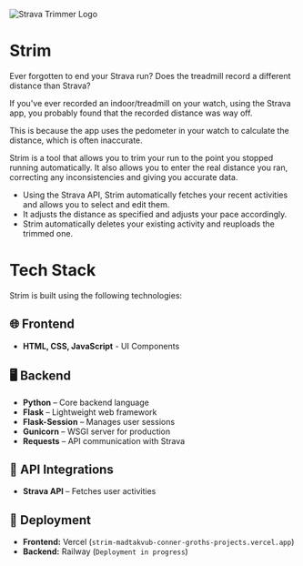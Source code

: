 
![Strava Trimmer Logo](https://github.com/user-attachments/assets/9597570b-dd86-4bfa-a957-29f0515cdb14)
# Strim
Ever forgotten to end your Strava run? Does the treadmill record a different distance than Strava? 

If you've ever recorded an indoor/treadmill on your watch, using the Strava app, you probably found that the recorded distance was way off. 

This is because the app uses the pedometer in your watch to calculate the distance, which is often inaccurate. 

Strim is a tool that allows you to trim your run to the point you stopped running automatically. It also allows you to enter the real distance you ran, correcting any inconsistencies and giving you accurate data.
- Using the Strava API, Strim automatically fetches your recent activities and allows you to select and edit them. 
- It adjusts the distance as specified and adjusts your pace accordingly.
- Strim automatically deletes your existing activity and reuploads the trimmed one.

# Tech Stack 

Strim is built using the following technologies:

## 🌐 Frontend 
- **HTML, CSS, JavaScript** - UI Components

## 🖥️ Backend 
- **Python** – Core backend language
- **Flask** – Lightweight web framework
- **Flask-Session** – Manages user sessions
- **Gunicorn** – WSGI server for production
- **Requests** – API communication with Strava

## 📡 API Integrations
- **Strava API** – Fetches user activities

## 🚀 Deployment
- **Frontend:** Vercel (`strim-madtakvub-conner-groths-projects.vercel.app`)
- **Backend:** Railway (`Deployment in progress`)

